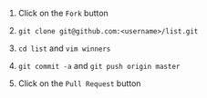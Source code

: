 1. Click on the `Fork` button

2. `git clone git@github.com:<username>/list.git`

3. `cd list` and `vim winners`

4. `git commit -a` and `git push origin master`

5. Click on the `Pull Request` button
